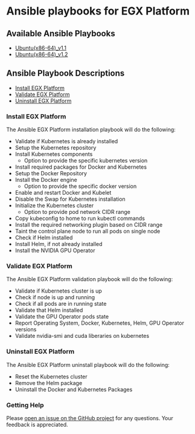 <h1>Ansible playbooks for EGX Platform</h1>

<h2> Available Ansible Playbooks </h2>

- [Ubuntu(x86-64)_v1.1](https://github.com/NVIDIA/egx-platform/blob/master/playbooks/Ubuntu_Server_v1.1.md)
- [Ubuntu(x86-64)_v1.2](https://github.com/NVIDIA/egx-platform/blob/master/playbooks/Ubuntu_Server_v1.2.md)

<h2> Ansible Playbook Descriptions </h2>

- [Install EGX Platform](#Install-EGX-Platform)
- [Validate EGX Platform](#Validate-EGX-Platform)
- [Uninstall EGX Platform](#Uninstall-EGX-Platform)

### Install EGX Platform

The Ansible EGX Platform installation playbook will do the following:

- Validate if Kubernetes is already installed
- Setup the Kubernetes repository
- Install Kubernetes components 
  - Option to provide the specific kubernetes version
- Install required packages for Docker and Kubernetes
- Setup the Docker Repository
- Install the Docker engine 
  - Option to provide the specific docker version
- Enable and restart Docker and Kubelet
- Disable the Swap for Kubernetes installation
- Initialize the Kubernetes cluster 
  - Option to provide pod network CIDR range
- Copy kubeconfig to home to run kubectl commands
- Install the required networking plugin based on CIDR range
- Taint the control plane node to run all pods on single node
- Check if Helm installed
- Install Helm, if not already installed
- Install the NVIDIA GPU Operator

### Validate EGX Platform

The Ansible EGX Platform validation playbook will do the following:

- Validate if Kubernetes cluster is up
- Check if node is up and running
- Check if all pods are in running state
- Validate that Helm installed
- Validate the GPU Operator pods state
- Report Operating System, Docker, Kubernetes, Helm, GPU Operator versions
- Validate nvidia-smi and cuda liberaries on kubernetes

### Uninstall EGX Platform

The Ansible EGX Platform uninstall playbook will do the following:

- Reset the Kubernetes cluster
- Remove the Helm package
- Uninstall the Docker and Kubernetes Packages

### Getting Help

Please [open an issue on the GitHub project](https://github.com/NVIDIA/egx-platform/issues) for any questions. Your feedback is appreciated.
